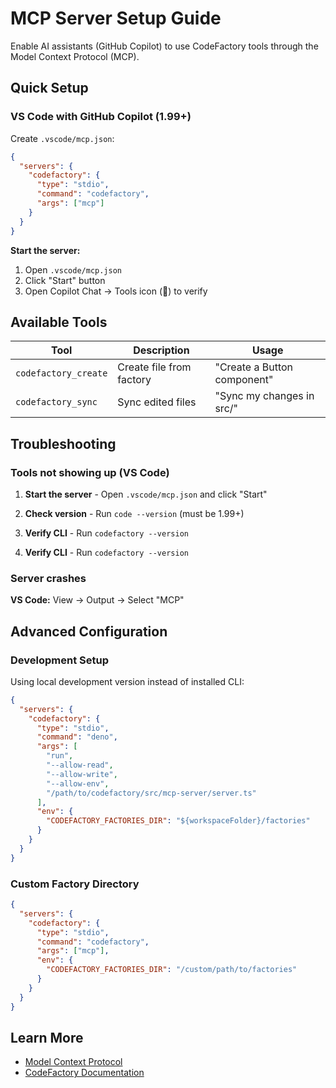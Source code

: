 # MCP Server Setup Guide

Enable AI assistants (GitHub Copilot) to use CodeFactory tools through the Model Context Protocol (MCP).

## Quick Setup

### VS Code with GitHub Copilot (1.99+)

Create `.vscode/mcp.json`:

```json
{
  "servers": {
    "codefactory": {
      "type": "stdio",
      "command": "codefactory",
      "args": ["mcp"]
    }
  }
}
```

**Start the server:**
1. Open `.vscode/mcp.json`
2. Click "Start" button
3. Open Copilot Chat → Tools icon (🔧) to verify

## Available Tools

| Tool | Description | Usage |
|------|-------------|-------|
| `codefactory_create` | Create file from factory | "Create a Button component" |
| `codefactory_sync` | Sync edited files | "Sync my changes in src/" |

## Troubleshooting

### Tools not showing up (VS Code)

1. **Start the server** - Open `.vscode/mcp.json` and click "Start"
2. **Check version** - Run `code --version` (must be 1.99+)
3. **Verify CLI** - Run `codefactory --version`

3. **Verify CLI** - Run `codefactory --version`

### Server crashes

**VS Code:** View → Output → Select "MCP"  

## Advanced Configuration

### Development Setup

Using local development version instead of installed CLI:

```json
{
  "servers": {
    "codefactory": {
      "type": "stdio",
      "command": "deno",
      "args": [
        "run",
        "--allow-read",
        "--allow-write",
        "--allow-env",
        "/path/to/codefactory/src/mcp-server/server.ts"
      ],
      "env": {
        "CODEFACTORY_FACTORIES_DIR": "${workspaceFolder}/factories"
      }
    }
  }
}
```

### Custom Factory Directory

```json
{
  "servers": {
    "codefactory": {
      "type": "stdio",
      "command": "codefactory",
      "args": ["mcp"],
      "env": {
        "CODEFACTORY_FACTORIES_DIR": "/custom/path/to/factories"
      }
    }
  }
}
```

## Learn More

- [Model Context Protocol](https://modelcontextprotocol.io)
- [CodeFactory Documentation](https://github.com/atzufuki/codefactory)

